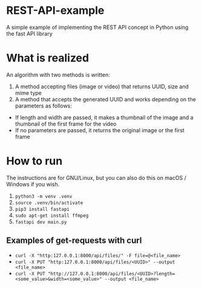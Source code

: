 # REST-API-example
A simple example of implementing the REST API concept in Python using the fast API library

# What is realized

An algorithm with two methods is written:

1. A method accepting files (image or video) that returns UUID, size and mime type
2. A method that accepts the generated UUID and works depending on the parameters as follows:
  - If length and width are passed, it makes a thumbnail of the image and a thumbnail of the first frame for the video
  - If no parameters are passed, it returns the original image or the first frame

# How to run 

The instructions are for GNU/Linux, but you can also do this on macOS / Windows if you wish. 

1. `python3 -m venv .venv`
2. `source .venv/bin/activate`
3. `pip3 install fastapi`
4. `sudo apt-get install ffmpeg`
5. `fastapi dev main.py`

## Examples of get-requests with curl

- `curl -X "http:127.0.0.1:8000/api/files/" -F file=@<file_name>`
- `curl -X PUT "http:127.0.0.1:8000/api/files/<UUID>" --output <file_name>`
- `curl -X PUT "http://127.0.0.1:8000/api/files/<UUID>?length=<some_value>&width=<some_value>" --output <file_name>`
